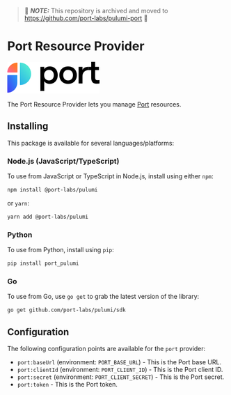 > 🚨 **_NOTE:_**  This repository is archived and moved to https://github.com/port-labs/pulumi-port 🚨

# Port Resource Provider

![Port](./img/port.svg)

The Port Resource Provider lets you manage [Port](https://www.getport.io) resources.

## Installing

This package is available for several languages/platforms:

### Node.js (JavaScript/TypeScript)


To use from JavaScript or TypeScript in Node.js, install using either `npm`:

```bash
npm install @port-labs/pulumi
```

or `yarn`:

```bash
yarn add @port-labs/pulumi
```

### Python

To use from Python, install using `pip`:

```bash
pip install port_pulumi
```

### Go

To use from Go, use `go get` to grab the latest version of the library:

```bash
go get github.com/port-labs/pulumi/sdk
```

## Configuration

The following configuration points are available for the `port` provider:

- `port:baseUrl` (environment: `PORT_BASE_URL`) - This is the Port base URL. 
- `port:clientId` (environment: `PORT_CLIENT_ID`) - This is the Port client ID.
- `port:secret` (environment: `PORT_CLIENT_SECRET`) - This is the Port secret.
- `port:token` - This is the Port token.

